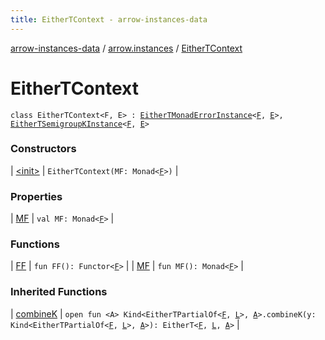 ```yaml
---
title: EitherTContext - arrow-instances-data
---
```


[arrow-instances-data](../../index.html) / [arrow.instances](../index.html) / [EitherTContext](./index.html)

# EitherTContext

`class EitherTContext<F, E> : `[`EitherTMonadErrorInstance`](../-either-t-monad-error-instance.html)`<`[`F`](index.html#F)`, `[`E`](index.html#E)`>, `[`EitherTSemigroupKInstance`](../-either-t-semigroup-k-instance/index.html)`<`[`F`](index.html#F)`, `[`E`](index.html#E)`>`

### Constructors

| [&lt;init&gt;](-init-.html) | `EitherTContext(MF: Monad<`[`F`](index.html#F)`>)` |

### Properties

| [MF](-m-f.html) | `val MF: Monad<`[`F`](index.html#F)`>` |

### Functions

| [FF](-f-f.html) | `fun FF(): Functor<`[`F`](index.html#F)`>` |
| [MF](-m-f.html) | `fun MF(): Monad<`[`F`](index.html#F)`>` |

### Inherited Functions

| [combineK](../-either-t-semigroup-k-instance/combine-k.html) | `open fun <A> Kind<EitherTPartialOf<`[`F`](../-either-t-semigroup-k-instance/index.html#F)`, `[`L`](../-either-t-semigroup-k-instance/index.html#L)`>, `[`A`](../-either-t-semigroup-k-instance/combine-k.html#A)`>.combineK(y: Kind<EitherTPartialOf<`[`F`](../-either-t-semigroup-k-instance/index.html#F)`, `[`L`](../-either-t-semigroup-k-instance/index.html#L)`>, `[`A`](../-either-t-semigroup-k-instance/combine-k.html#A)`>): EitherT<`[`F`](../-either-t-semigroup-k-instance/index.html#F)`, `[`L`](../-either-t-semigroup-k-instance/index.html#L)`, `[`A`](../-either-t-semigroup-k-instance/combine-k.html#A)`>` |

